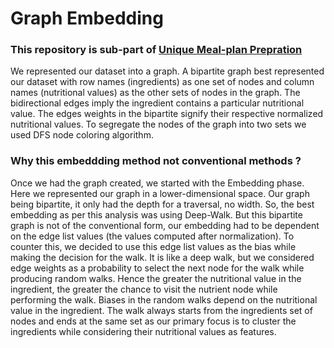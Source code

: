 # Graph Embedding    
### This repository is sub-part of [Unique Meal-plan Prepration](https://github.com/rajeshsharma98/Unique_Meal_plan)    

We represented our dataset into a graph. A bipartite graph best represented our dataset with row names (ingredients) as one set of nodes and column names (nutritional values) as the other sets of nodes in the graph. The bidirectional edges imply the ingredient contains a particular nutritional value. The edges weights in the bipartite signify their respective normalized nutritional values. To segregate the nodes of the graph into two sets we used DFS node coloring algorithm.  

### Why this embeddding method not conventional methods ?    
Once we had the graph created, we started with the Embedding phase. Here we represented our graph in a lower-dimensional space. Our graph being bipartite, it only had the depth for a traversal, no width. So, the best embedding as per this analysis was using Deep-Walk. But this bipartite graph is not of the conventional form, our embedding had to be dependent on the edge list values (the values computed after normalization). To counter this, we decided to use this edge list values as the bias while making the decision for the walk. It is like a deep walk, but we considered edge weights as a probability to select the next node for the walk while producing random walks. Hence the greater the nutritional value in the ingredient, the greater the chance to visit the nutrient node while performing the walk. Biases in the random walks depend on the nutritional value in the ingredient. The walk always starts from the ingredients set of nodes and ends at the same set as our primary focus is to cluster the ingredients while considering their nutritional values as features. 
